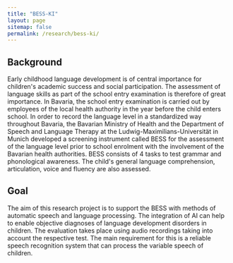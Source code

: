 ```yaml
---
title: "BESS-KI"
layout: page
sitemap: false
permalink: /research/bess-ki/
---
```


## Background
Early childhood language development is of central importance for children's academic success and social participation. The assessment of language skills as part of the school entry examination is therefore of great importance. In Bavaria, the school entry examination is carried out by employees of the local health authority in the year before the child enters school. In order to record the language level in a standardized way throughout Bavaria, the Bavarian Ministry of Health and the Department of Speech and Language Therapy at the Ludwig-Maximilians-Universität in Munich developed a screening instrument called BESS for the assessment of the language level prior to school enrolment with the involvement of the Bavarian health authorities. 
BESS consists of 4 tasks to test grammar and phonological awareness. The child's general language comprehension, articulation, voice and fluency are also assessed.

## Goal
The aim of this research project is to support the BESS with methods of automatic speech and language processing. The integration of AI can help to enable objective diagnoses of language development disorders in children.
The evaluation takes place using audio recordings taking into account the respective test. The main requirement for this is a reliable speech recognition system that can process the variable speech of children.
